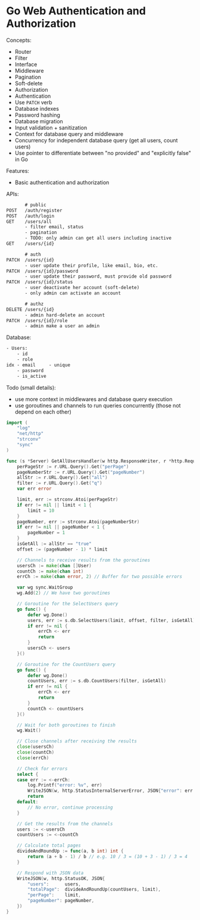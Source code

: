 # Go Web Authentication and Authorization

Concepts:

- Router
- Filter
- Interface
- Middleware
- Pagination
- Soft-delete
- Authorization
- Authentication
- Use `PATCH` verb
- Database indexes
- Password hashing
- Database migration
- Input validation + sanitization
- Context for database query and middleware
- Concurrency for independent database query (get all users, count users)
- Use pointer to differentiate between "no provided" and "explicitly false" in Go

Features:

- Basic authentication and authorization

APIs:

```txt
       # public
POST   /auth/register
POST   /auth/login
GET    /users/all
       - filter email, status
       - pagination
       - TODO: only admin can get all users including inactive
GET    /users/{id}

       # auth
PATCH  /users/{id}
       - user update their profile, like email, bio, etc.
PATCH  /users/{id}/password
       - user update their password, must provide old password
PATCH  /users/{id}/status
       - user deactivate her account (soft-delete)
       - only admin can activate an account

       # authz
DELETE /users/{id}
       - admin hard-delete an account
PATCH  /users/{id}/role
       - admin make a user an admin
```

Database:

```txt
- Users:
    - id
    - role
idx - email     - unique
    - password
    - is_active
```

Todo (small details):

- use more context in middlewares and database query execution
- use goroutines and channels to run queries concurrently (those not depend on each other)

```go
import (
	"log"
	"net/http"
	"strconv"
	"sync"
)

func (s *Server) GetAllUsersHandler(w http.ResponseWriter, r *http.Request) {
	perPageStr := r.URL.Query().Get("perPage")
	pageNumberStr := r.URL.Query().Get("pageNumber")
	allStr := r.URL.Query().Get("all")
	filter := r.URL.Query().Get("q")
	var err error

	limit, err := strconv.Atoi(perPageStr)
	if err != nil || limit < 1 {
		limit = 10
	}
	pageNumber, err := strconv.Atoi(pageNumberStr)
	if err != nil || pageNumber < 1 {
		pageNumber = 1
	}
	isGetAll := allStr == "true"
	offset := (pageNumber - 1) * limit

	// Channels to receive results from the goroutines
	usersCh := make(chan []User)
	countCh := make(chan int)
	errCh := make(chan error, 2) // Buffer for two possible errors

	var wg sync.WaitGroup
	wg.Add(2) // We have two goroutines

	// Goroutine for the SelectUsers query
	go func() {
		defer wg.Done()
		users, err := s.db.SelectUsers(limit, offset, filter, isGetAll)
		if err != nil {
			errCh <- err
			return
		}
		usersCh <- users
	}()

	// Goroutine for the CountUsers query
	go func() {
		defer wg.Done()
		countUsers, err := s.db.CountUsers(filter, isGetAll)
		if err != nil {
			errCh <- err
			return
		}
		countCh <- countUsers
	}()

	// Wait for both goroutines to finish
	wg.Wait()

	// Close channels after receiving the results
	close(usersCh)
	close(countCh)
	close(errCh)

	// Check for errors
	select {
	case err := <-errCh:
		log.Printf("error: %v", err)
		WriteJSON(w, http.StatusInternalServerError, JSON{"error": err.Error()})
		return
	default:
		// No error, continue processing
	}

	// Get the results from the channels
	users := <-usersCh
	countUsers := <-countCh

	// Calculate total pages
	divideAndRoundUp := func(a, b int) int {
		return (a + b - 1) / b // e.g. 10 / 3 = (10 + 3 - 1) / 3 = 4
	}

	// Respond with JSON data
	WriteJSON(w, http.StatusOK, JSON{
		"users":      users,
		"totalPage":  divideAndRoundUp(countUsers, limit),
		"perPage":    limit,
		"pageNumber": pageNumber,
	})
}
```
